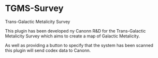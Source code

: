 # TGMS-Survey
Trans-Galactic Metalicity Survey

This plugin has been developed ny Canonn R&D for the Trans-Galactic Metalicity Survey which aims to create a map of Galactic Metalicity. 

As well as providing a button to specify that the system has been scanned this plugin will send codex data to Canonn.
